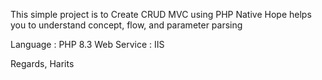 This simple project is to Create CRUD MVC using PHP Native
Hope helps you to understand concept, flow, and parameter parsing

Language : PHP 8.3
Web Service : IIS

Regards,
Harits
